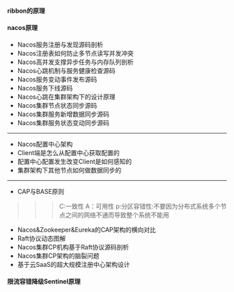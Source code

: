 #### ribbon的原理

#### nacos原理
- Nacos服务注册与发现源码剖析
- Nacos注册表如何防止多节点读写并发冲突
- Nacos高并发支撑异步任务与内存队列剖析
- Nacos心跳机制与服务健康检查源码
- Nacos服务变动事件发布源码
- Nacos服务下线源码
- Nacos心跳在集群架构下的设计原理
- Nacos集群节点状态同步源码
- Nacos集群服务新增数据同步源码
- Nacos集群服务状态变动同步源码
- ----------------------------------------
- Nacos配置中心架构
- Client端是怎么从配置中心获取配置的
- 配置中心配置发生改变Client是如何感知的
- 集群架构下其他节点如何做数据同步的
------------------------------------------
- CAP与BASE原则
>>>  C:一致性  A：可用性  p:分区容错性:不要因为分布式系统多个节点之间的网络不通而导致整个系统不能用
- Nacos&Zookeeper&Eureka的CAP架构的横向对比
- Raft协议动态图解
- Nacos集群CP机构基于Raft协议源码剖析
- Nacos集群CP架构的脑裂问题
- 基于云SaaS的超大规模注册中心架构设计

#### 限流容错降级Sentinel原理
